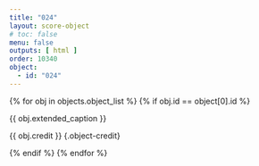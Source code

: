 ```yaml
---
title: "024"
layout: score-object
# toc: false
menu: false
outputs: [ html ]
order: 10340
object:
  - id: "024"
---
```


{% for obj in objects.object_list %}
{% if obj.id == object[0].id %}

{{ obj.extended_caption }}

{{ obj.credit }} {.object-credit}

{% endif %}
{% endfor %}
